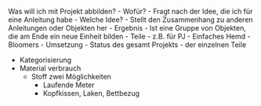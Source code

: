 Was will ich mit Projekt abbilden?
		- Wofür?
			- Fragt nach der Idee, die ich für eine Anleitung habe
		- Welche Idee?
			- Stellt den Zusammenhang zu anderen Anleitungen oder Objekten her
		- Ergebnis
			- Ist eine Gruppe von Objekten, die am Ende ein neue Einheit bilden
			- Teile
				- z.B. für PJ
					- Einfaches Hemd
					-  Bloomers
		- Umsetzung
			- Status des gesamt Projekts
			- der einzelnen Teile
- Kategorisierung
- Material verbrauch
	- Stoff zwei Möglichkeiten
		- Laufende Meter
		- Kopfkissen, Laken, Bettbezug